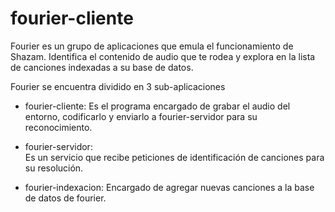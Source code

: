 # fourier-cliente

Fourier es un grupo de aplicaciones que emula el funcionamiento de Shazam.
Identifica el contenido de audio que te rodea y explora en la lista de canciones indexadas a su base de datos.

Fourier se encuentra dividido en 3 sub-aplicaciones

* fourier-cliente:
Es el programa encargado de grabar el audio del entorno, codificarlo y enviarlo a fourier-servidor para su reconocimiento.

* fourier-servidor:    
Es un servicio que recibe peticiones de identificación de canciones para su resolución.

* fourier-indexacion:
Encargado de agregar nuevas canciones a la base de datos de fourier.
